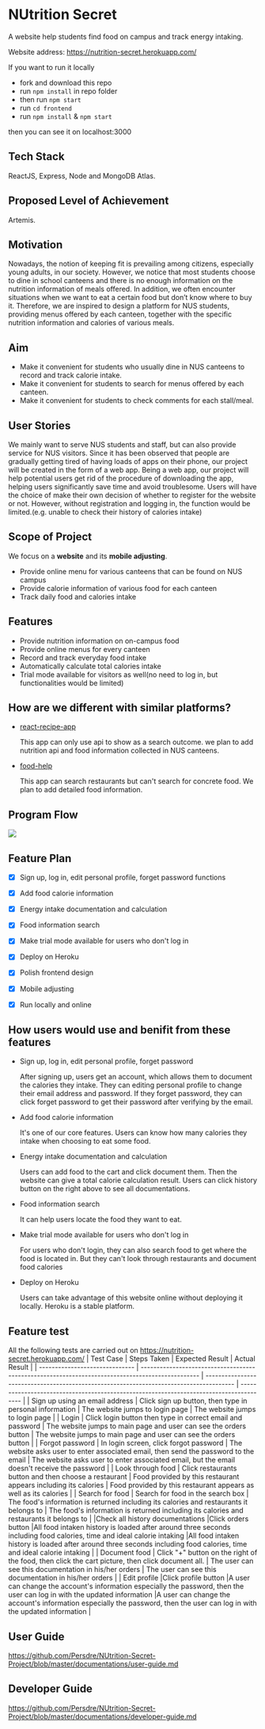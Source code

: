 # NUtrition Secret
A website help students find food on campus and track energy intaking.

Website address: https://nutrition-secret.herokuapp.com/

If you want to run it locally
- fork and download this repo
- run `npm install` in repo folder
- then run `npm start`
- run `cd frontend` 
- run `npm install` & `npm start`

then you can see it on localhost:3000

## Tech Stack
ReactJS, Express, Node and MongoDB Atlas.


## Proposed Level of Achievement
Artemis.

## Motivation
Nowadays, the notion of keeping fit is prevailing among citizens, especially young adults, in our society. However, we notice that most students choose to dine in school canteens and there is no enough information on the nutrition information of meals offered.
In addition, we often encounter situations when we want to eat a certain food but don’t know where to buy it.
Therefore, we are inspired to design a platform for NUS students, providing menus offered by each canteen, together with the specific nutrition information and calories of various meals.


## Aim
- Make it convenient for students who usually dine in NUS canteens to record and track calorie intake.
- Make it convenient for students to search for menus offered by each canteen.
- Make it convenient for students to check comments for each stall/meal.

## User Stories
We mainly want to serve NUS students and staff, but can also provide service for NUS visitors.
Since it has been observed that people are gradually getting tired of having loads of apps on their phone, our project will be created in the form of a web app.
Being a web app, our project will help potential users get rid of the procedure of downloading the app, helping users significantly save time and avoid troublesome.
Users will have the choice of make their own decision of whether to register for the website or not.
However, without registration and logging in, the function would be limited.(e.g. unable to check their history of calories intake)

## Scope of Project
We focus on a **website** and its **mobile adjusting**.

- Provide online menu for various canteens that can be found on NUS campus
- Provide calorie information of various food for each canteen
- Track daily food and calories intake


## Features
- Provide nutrition information on on-campus food
- Provide online menus for every canteen
- Record and track everyday food intake
- Automatically calculate total calories intake
- Trial mode available for visitors as well(no need to log in, but functionalities would be limited)

## How are we different with similar platforms?
- [react-recipe-app](https://github.com/hamza-mirza/react-recipe-app)

  This app can only use api to show as a search outcome. we plan to add nutrition api and food information collected in NUS canteens.
- [food-help](https://github.com/brtsai/food-help)

  This app can search restaurants but can't search for concrete food. We plan to add detailed food information.

## Program Flow

![](https://i.imgur.com/AA7Bj6z.jpg)




## Feature Plan
- [x] Sign up, log in, edit personal profile, forget password functions
- [x] Add food calorie information
- [x] Energy intake documentation and calculation
- [x] Food information search
- [x] Make trial mode available for users who don't log in
- [x] Deploy on Heroku
- [x] Polish frontend design
- [x] Mobile adjusting
- [x] Run locally and online




## How users would use and benifit from these features
- Sign up, log in, edit personal profile, forget password

  After signing up, users get an account, which allows them to document the calories they intake.
  They can editing personal profile to change their email address and password.
  If they forget password, they can click forget password to get their password after verifying by the email.
 
- Add food calorie information
  
  It's one of our core features. Users can know how many calories they intake when choosing to eat some food.

- Energy intake documentation and calculation
  
  Users can add food to the cart and click document them. Then the website can give a total calorie calculation result.
  Users can click history button on the right above to see all documentations.

- Food information search

  It can help users locate the food they want to eat.
  
- Make trial mode available for users who don't log in
  
  For users who don't login, they can also search food to get where the food is located in. But they can't look through restaurants and document food calories
  
- Deploy on Heroku

  Users can take advantage of this website online without deploying it locally. Heroku is a stable platform.
  
## Feature test

All the following tests are carried out on https://nutrition-secret.herokuapp.com/
| Test Case                      | Steps Taken                                                                                      | Expected Result                                                                         | Actual Result                                                                           |
| ------------------------------ | ------------------------------------------------------------------------------------------------ | --------------------------------------------------------------------------------------- | --------------------------------------------------------------------------------------- |
| Sign up using an email address | Click  sign up button, then type in personal information                                         | The website jumps to login page                                                         | The website jumps to login page                                                         |
| Login                          | Click login button then type in correct email and password                                       | The website jumps to main page and user can see the orders button                       | The website jumps to main page and user can see the orders button                      |
| Forgot password                | In login screen, click forgot password                                                           | The website asks user to enter associated email, then send the password to the email    | The website asks user to enter associated email, but the email doesn't receive the password    |
| Look through food              | Click restaurants button and then choose a restaurant                                            | Food provided by this restaurant appears including its calories                         | Food provided by this restaurant appears as well as its calories                        |
| Search for food                | Search for food in the search box                                                                | The food's information is returned including its calories and restaurants it belongs to | The food's information is returned including its calories and restaurants it belongs to |
|Check all history documentations                                |Click orders button                                                                                                  |All food intaken history is loaded after around three seconds including food calories, time and ideal calorie intaking                                                                                         |All food intaken history is loaded after around three seconds including food calories, time and ideal calorie intaking                                                                                         |
| Document food                  | Click "+" button on the right of the food, then click the cart picture, then click document all. | The user can see this documentation in his/her orders                                | The user can see this documentation in his/her orders                                |
| Edit profile                                 |Click profile button                                                                                                  |A user can change the account's information especially the password, then the user can log in with the updated information                                                                                                                        |A user can change the account's information especially the password, then the user can log in with the updated information                                                                                                                        |




## User Guide

https://github.com/Persdre/NUtrition-Secret-Project/blob/master/documentations/user-guide.md


## Developer Guide 

https://github.com/Persdre/NUtrition-Secret-Project/blob/master/documentations/developer-guide.md


